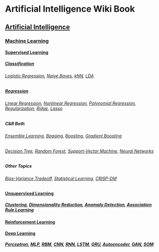 # Artificial Intelligence Wiki Book

## [Artificial Intelligence](https://en.wikipedia.org/wiki/Artificial_intelligence)

### [Machine Learning](https://en.wikipedia.org/wiki/Machine_learning)

#### [Supervised Learning](https://en.wikipedia.org/wiki/Supervised_learning)

##### [Classification](https://en.wikipedia.org/wiki/Statistical_classification)

###### [Logistic Regression](https://en.wikipedia.org/wiki/Logistic_regression), [Naive Bayes](https://en.wikipedia.org/wiki/Naive_Bayes_classifier), [kNN](https://en.wikipedia.org/wiki/K-nearest_neighbors_algorithm), [LDA](https://en.wikipedia.org/wiki/Linear_discriminant_analysis)

##### [Regression](https://en.wikipedia.org/wiki/Regression_analysis)

###### [Linear Regression](https://en.wikipedia.org/wiki/Linear_regression), [Nonlinear Regression](https://en.wikipedia.org/wiki/Nonlinear_regression), [Polynomial Regression](https://en.wikipedia.org/wiki/Polynomial_regression), [Regularization](https://en.wikipedia.org/wiki/Regularization_(mathematics)), [Ridge](https://en.wikipedia.org/wiki/Tikhonov_regularization), [Lasso](https://en.wikipedia.org/wiki/Lasso_(statistics)) 

##### C&R Both

###### [Ensemble Learning](https://en.wikipedia.org/wiki/Ensemble_learning), [Bagging](https://en.wikipedia.org/wiki/Bootstrap_aggregating), [Boosting](https://en.wikipedia.org/wiki/Boosting_(machine_learning)), [Gradient Boosting](https://en.wikipedia.org/wiki/Gradient_boosting)

###### [Decision Tree](https://en.wikipedia.org/wiki/Decision_tree_learning), [Random Forest](https://en.wikipedia.org/wiki/Random_forest), [Support-Vector Machine](https://en.wikipedia.org/wiki/Support-vector_machine), [Neural Networks](https://en.wikipedia.org/wiki/Artificial_neural_network)

##### Other Topics

###### [Bias-Variance Tradeoff](https://en.wikipedia.org/wiki/Bias%E2%80%93variance_tradeoff), [Statistical Learning](https://en.wikipedia.org/wiki/Statistical_learning_theory), [CRISP-DM](https://en.wikipedia.org/wiki/Cross-industry_standard_process_for_data_mining)

#### [Unsupervised Learning](https://en.wikipedia.org/wiki/Unsupervised_learning)

##### [Clustering](https://en.wikipedia.org/wiki/Cluster_analysis), [Dimensionality Reduction](https://en.wikipedia.org/wiki/Dimensionality_reduction), [Anomaly Detection](https://en.wikipedia.org/wiki/Anomaly_detection), [Association Rule Learning](https://en.wikipedia.org/wiki/Association_rule_learning)

#### [Reinforcement Learning](https://en.wikipedia.org/wiki/Reinforcement_learning)

#### [Deep Learning](https://en.wikipedia.org/wiki/Deep_learning)

##### [Perceptron](https://en.wikipedia.org/wiki/Perceptron), [MLP](https://en.wikipedia.org/wiki/Multilayer_perceptron), [RBM](https://en.wikipedia.org/wiki/Restricted_Boltzmann_machine), [CNN](https://en.wikipedia.org/wiki/Convolutional_neural_network), [RNN](https://en.wikipedia.org/wiki/Recurrent_neural_network), [LSTM](https://en.wikipedia.org/wiki/Long_short-term_memory), [GRU](https://en.wikipedia.org/wiki/Gated_recurrent_unit), [Autoencoder](https://en.wikipedia.org/wiki/Autoencoder), [GAN](https://en.wikipedia.org/wiki/Generative_adversarial_network), [SOM](https://en.wikipedia.org/wiki/Self-organizing_map)
